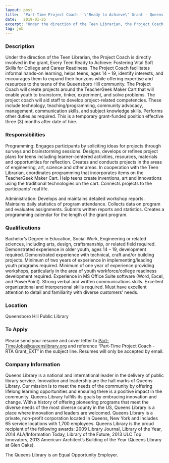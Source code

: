 ```yaml
---
layout: post
title:  "Part-Time Project Coach - \"Ready to Achieve\" Grant - Queens Library"
date:   2019-01-25
excerpt: "Under the direction of the Teen Librarian, the Project Coach is directly involved in the grant, Every Teen Ready to Achieve: Fostering Vital Soft Skills for College and Career Readiness. The Project Coach facilitates informal hands-on learning, helps teens, ages 14 – 19, identify interests, and encourages them to expand..."
tag: job
---
```


### Description   

Under the direction of the Teen Librarian, the Project Coach is directly involved in the grant, Every Teen Ready to Achieve: Fostering Vital Soft Skills for College and Career Readiness. The Project Coach facilitates informal hands-on learning, helps teens, ages 14 – 19, identify interests, and encourages them to expand their horizons while offering expertise and resources to the teens of the Queensboro Hill community.  The Project Coach will create projects around the TeacherGeek Maker Cart that will enable youth to brainstorm, tinker, experiment, and solve problems.  The project coach will aid staff to develop project-related competencies. These include technology, teaching/programming, community advocacy, management, communication skills, and subject knowledge skills.   Performs other duties as required.  This is a temporary grant-funded position effective three (3) months after date of hire.


### Responsibilities   

Programming:
Engages participants by soliciting ideas for projects through surveys and brainstorming sessions. Designs, develops or refines project plans for teens including learner-centered activities, resources, materials and opportunities for reflection. Creates and conducts projects in the areas of engineering, art, science and other areas. In cooperation with the Teen Librarian, coordinates programming that incorporates items on the TeacherGeek Maker Cart.  Help teens create inventions, art and innovations using the traditional technologies on the cart. Connects projects to the participants’ real life.  

Administration:
Develops and maintains detailed workshop reports. Maintains daily statistics of program attendance. Collects data on program and evaluates assignments. Submits written reports and statistics. Creates a programming calendar for the length of the grant program.



### Qualifications   

Bachelor’s Degree in Education, Social Work, Engineering or related sciences, including arts, design, craftsmanship, or related field required.  Demonstrated experience in older youth, ages 14 – 19, development required. Demonstrated experience with technical, craft and/or building projects. Minimum of two years of experience in implementing/leading youth programs required. Minimum of one year of experience providing workshops, particularly in the area of youth workforce/college readiness development required.  Experience in MS Office Suite software (Word, Excel, and PowerPoint). Strong verbal and written communications skills.  Excellent organizational and interpersonal skills required.  Must have excellent attention to detail and familiarity with diverse customers’ needs.




### Location   

Queensboro Hill Public Library




### To Apply   

Please send your resume and cover letter to Part-TimeJobs@queenslibrary.org and reference “Part-Time Project Coach - RTA Grant_EXT” in the subject line. Resumes will only be accepted by email.


### Company Information   

Queens Library is a national and international leader in the delivery of public library service.  Innovation and leadership are the hall marks of Queens Library.  Our mission is to meet the needs of the community by offering lifelong learning opportunities and ensuring there is a positive impact in the community.  Queens Library fulfills its goals by embracing innovation and change.  With a history of offering pioneering programs that meet the diverse needs of the most diverse county in the US, Queens Library is a place where innovation and leaders are welcomed.  Queens Library is a private, non-profit corporation located in Queens, New York and includes 65 service locations with 1,700 employees.
Queens Library is the proud recipient of the following awards: 2009 Library Journal, Library of the Year, 2014 ALA/Information Today, Library of the Future, 2013 ULC Top Innovators, 2013 American-Architect’s Building of the Year (Queens Library at Glen Oaks).

The Queens Library is an Equal Opportunity Employer.



